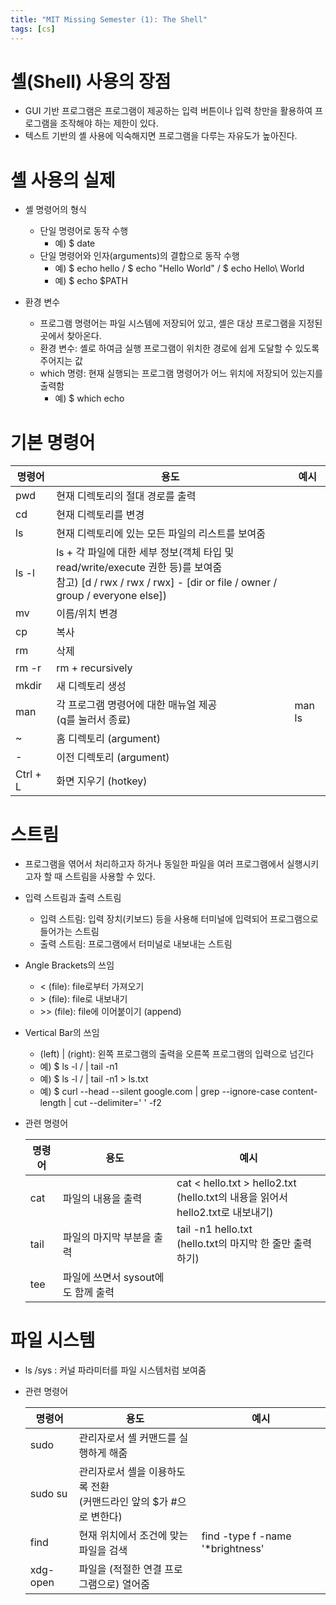 ```yaml
---
title: "MIT Missing Semester (1): The Shell"
tags: [cs]
---
```


# 셸(Shell) 사용의 장점

- GUI 기반 프로그램은 프로그램이 제공하는 입력 버튼이나 입력 창만을 활용하여 프로그램을 조작해야 하는 제한이 있다.
- 텍스트 기반의 셸 사용에 익숙해지면 프로그램을 다루는 자유도가 높아진다.



# 셸 사용의 실제

- 셸 명령어의 형식

  - 단일 명령어로 동작 수행
    - 예) $ date
  - 단일 명령어와 인자(arguments)의 결합으로 동작 수행 
    - 예) $ echo hello / $ echo "Hello World" / $ echo Hello\ World
    - 예) $ echo $PATH

- 환경 변수

  - 프로그램 명령어는 파일 시스템에 저장되어 있고, 셸은 대상 프로그램을 지정된 곳에서 찾아온다.
  - 환경 변수: 셸로 하여금 실행 프로그램이 위치한 경로에 쉽게 도달할 수 있도록 주어지는 값
  - which 명령: 현재 실행되는 프로그램 명령어가 어느 위치에 저장되어 있는지를 출력함
    - 예) $ which echo



# 기본 명령어

| 명령어   | 용도                                                         | 예시   |
| -------- | ------------------------------------------------------------ | ------ |
| pwd      | 현재 디렉토리의 절대 경로를 출력                             |        |
| cd       | 현재 디렉토리를 변경                                         |        |
| ls       | 현재 디렉토리에 있는 모든 파일의 리스트를 보여줌             |        |
| ls -l    | ls + 각 파일에 대한 세부 정보(객체 타입 및 read/write/execute 권한 등)를 보여줌<br />참고) [d / rwx / rwx / rwx] - [dir or file / owner / group / everyone else]) |        |
| mv       | 이름/위치 변경                                               |        |
| cp       | 복사                                                         |        |
| rm       | 삭제                                                         |        |
| rm -r    | rm + recursively                                             |        |
| mkdir    | 새 디렉토리 생성                                             |        |
| man      | 각 프로그램 명령어에 대한 매뉴얼 제공<br />(q를 눌러서 종료) | man ls |
| ~        | 홈 디렉토리 (argument)                                       |        |
| -        | 이전 디렉토리 (argument)                                     |        |
| Ctrl + L | 화면 지우기 (hotkey)                                         |        |



# 스트림

- 프로그램을 엮어서 처리하고자 하거나 동일한 파일을 여러 프로그램에서 실행시키고자 할 때 스트림을 사용할 수 있다.

- 입력 스트림과 출력 스트림
  - 입력 스트림: 입력 장치(키보드) 등을 사용해 터미널에 입력되어 프로그램으로 들어가는 스트림
  - 출력 스트림: 프로그램에서 터미널로 내보내는 스트림
  
- Angle Brackets의 쓰임
  - < (file): file로부터 가져오기
  - \> (file): file로 내보내기
  - \>> (file): file에 이어붙이기 (append)
  
- Vertical Bar의 쓰임
  - (left) \| (right): 왼쪽 프로그램의 출력을 오른쪽 프로그램의 입력으로 넘긴다
  - 예) $ ls -l / \| tail -n1
  - 예) $ ls -l / \| tail -n1 > ls.txt
  - 예) $ curl --head --silent google.com \| grep --ignore-case content-length \| cut --delimiter=' ' -f2
  
- 관련 명령어

  | 명령어 | 용도                               | 예시                                                         |
  | ------ | ---------------------------------- | ------------------------------------------------------------ |
  | cat    | 파일의 내용을 출력                 | cat < hello.txt > hello2.txt<br />(hello.txt의 내용을 읽어서 hello2.txt로 내보내기) |
  | tail   | 파일의 마지막 부분을 출력          | tail -n1 hello.txt<br />(hello.txt의 마지막 한 줄만 출력하기) |
  | tee    | 파일에 쓰면서 sysout에도 함께 출력 |                                                              |



# 파일 시스템

- ls /sys : 커널 파라미터를 파일 시스템처럼 보여줌

- 관련 명령어

  | 명령어   | 용도                                                         | 예시                             |
  | -------- | ------------------------------------------------------------ | -------------------------------- |
  | sudo     | 관리자로서 셸 커맨드를 실행하게 해줌                         |                                  |
  | sudo su  | 관리자로서 셸을 이용하도록 전환<br />(커맨드라인 앞의 $가 #으로 변한다) |                                  |
  | find     | 현재 위치에서 조건에 맞는 파일을 검색                        | find -type f -name '*brightness' |
  | xdg-open | 파일을 (적절한 연결 프로그램으로) 열어줌                     |                                  |
